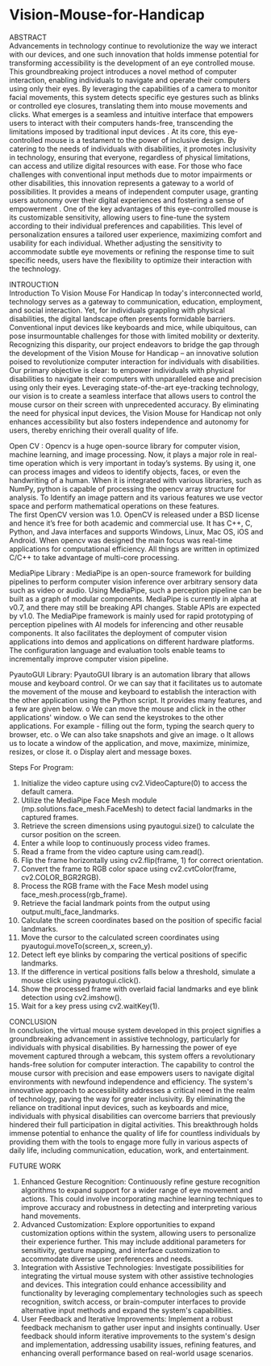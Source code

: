 # Vision-Mouse-for-Handicap
ABSTRACT  
Advancements in technology continue to revolutionize the way we interact with our devices, and one such 
innovation that holds immense potential for transforming accessibility is the development of an eye
controlled mouse. This groundbreaking project introduces a novel method of computer interaction, enabling 
individuals to navigate and operate their computers using only their eyes. By leveraging the capabilities of a 
camera to monitor facial movements, this system detects specific eye gestures such as blinks or controlled eye 
closures, translating them into mouse movements and clicks. What emerges is a seamless and intuitive 
interface that empowers users to interact with their computers hands-free, transcending the limitations 
imposed by traditional input devices . At its core, this eye-controlled mouse is a testament to the power of 
inclusive design. By catering to the needs of individuals with disabilities, it promotes inclusivity in 
technology, ensuring that everyone, regardless of physical limitations, can access and utilize digital resources 
with ease. For those who face challenges with conventional input methods due to motor impairments or other 
disabilities, this innovation represents a gateway to a world of possibilities. It provides a means of 
independent computer usage, granting users autonomy over their digital experiences and fostering a sense of 
empowerment . One of the key advantages of this eye-controlled mouse is its customizable sensitivity, 
allowing users to fine-tune the system according to their individual preferences and capabilities. This level of 
personalization ensures a tailored user experience, maximizing comfort and usability for each individual. 
Whether adjusting the sensitivity to accommodate subtle eye movements or refining the response time to suit 
specific needs, users have the flexibility to optimize their interaction with the technology.

INTROUCTION  
Introduction To Vision Mouse For Handicap 
In today's interconnected world, technology serves as a gateway to communication, 
education, employment, and social interaction. Yet, for individuals grappling with physical 
disabilities, the digital landscape often presents formidable barriers. Conventional input 
devices like keyboards and mice, while ubiquitous, can pose insurmountable challenges for 
those with limited mobility or dexterity. Recognizing this disparity, our project endeavors 
to bridge the gap through the development of the Vision Mouse for Handicap – an 
innovative solution poised to revolutionize computer interaction for individuals with 
disabilities. Our primary objective is clear: to empower individuals with physical 
disabilities to navigate their computers with unparalleled ease and precision using only 
their eyes. Leveraging state-of-the-art eye-tracking technology, our vision is to create a 
seamless interface that allows users to control the mouse cursor on their screen with 
unprecedented accuracy. By eliminating the need for physical input devices, the Vision 
Mouse for Handicap not only enhances accessibility but also fosters independence and 
autonomy for users, thereby enriching their overall quality of life. 

Open CV : 
Opencv is a huge open-source library for computer vision, machine learning, and image 
processing. Now, it plays a major role in real-time operation which is very important in 
today’s systems. By using it, one can process images and videos to identify objects, faces, 
or even the handwriting of a human. 
When it is integrated with various libraries, such as NumPy, python is capable of 
processing the opencv array structure for analysis. To Identify an image pattern and its 
various features we use vector space and perform mathematical operations on these 
features.  
The first OpenCV version was 1.0. OpenCV is released under a BSD license and hence it’s 
free for both academic and commercial use. It has C++, C, Python, and Java interfaces and 
supports Windows, Linux, Mac OS, iOS and Android. When opencv was designed the main 
focus was real-time applications for computational efficiency. All things are written in 
optimized C/C++ to take advantage of multi-core processing. 

MediaPipe Library : 
MediaPipe is an open-source framework for building pipelines to perform computer vision 
inference over arbitrary sensory data such as video or audio. Using MediaPipe, such a 
perception pipeline can be built as a graph of modular components. MediaPipe is currently in 
alpha at v0.7, and there may still be breaking API changes. Stable APIs are expected by v1.0. 
The MediaPipe framework is mainly used for rapid prototyping of perception pipelines with 
AI models for inferencing and other reusable components. It also facilitates the deployment 
of computer vision applications into demos and applications on different hardware platforms. 
The configuration language and evaluation tools enable teams to incrementally improve 
computer vision pipeline.

PyautoGUI Library: 
PyautoGUI library is an automation library that allows mouse and keyboard control. Or we 
can say that it facilitates us to automate the movement of the mouse and keyboard to establish 
the interaction with the other application using the Python script. It provides many features, 
and a few are given below. 
o We can move the mouse and click in the other applications' window. 
o We can send the keystrokes to the other applications. For example - filling out the 
form, typing the search query to browser, etc. 
o We can also take snapshots and give an image. 
o It allows us to locate a window of the application, and move, maximize, minimize, 
resizes, or close it. 
o Display alert and message boxes. 

Steps For Program: 
1. Initialize the video capture using cv2.VideoCapture(0) to access the default camera. 
2. Utilize the MediaPipe Face Mesh module (mp.solutions.face_mesh.FaceMesh) to 
detect facial landmarks in the captured frames. 
3. Retrieve the screen dimensions using pyautogui.size() to calculate the cursor position 
on the screen. 
4. Enter a while loop to continuously process video frames. 
5. Read a frame from the video capture using cam.read(). 
6. Flip the frame horizontally using cv2.flip(frame, 1) for correct orientation. 
7. Convert the frame to RGB color space using cv2.cvtColor(frame, 
cv2.COLOR_BGR2RGB). 
8. Process the RGB frame with the Face Mesh model using 
face_mesh.process(rgb_frame). 
9. Retrieve the facial landmark points from the output using 
output.multi_face_landmarks. 
10. Calculate the screen coordinates based on the position of specific facial landmarks. 
11. Move the cursor to the calculated screen coordinates using 
pyautogui.moveTo(screen_x, screen_y). 
12. Detect left eye blinks by comparing the vertical positions of specific landmarks. 
13. If the difference in vertical positions falls below a threshold, simulate a mouse click 
using pyautogui.click(). 
14. Show the processed frame with overlaid facial landmarks and eye blink detection 
using cv2.imshow(). 
15. Wait for a key press using cv2.waitKey(1).

 CONCLUSION  
In conclusion, the virtual mouse system developed in this project signifies a groundbreaking 
advancement in assistive technology, particularly for individuals with physical disabilities. By 
harnessing the power of eye movement captured through a webcam, this system offers a 
revolutionary hands-free solution for computer interaction. The capability to control the 
mouse cursor with precision and ease empowers users to navigate digital environments with 
newfound independence and efficiency. The system's innovative approach to accessibility 
addresses a critical need in the realm of technology, paving the way for greater inclusivity. By 
eliminating the reliance on traditional input devices, such as keyboards and mice, individuals 
with physical disabilities can overcome barriers that previously hindered their full 
participation in digital activities. This breakthrough holds immense potential to enhance the 
quality of life for countless individuals by providing them with the tools to engage more fully 
in various aspects of daily life, including communication, education, work, and entertainment.

FUTURE WORK  
1. Enhanced Gesture Recognition: Continuously refine gesture recognition algorithms to 
expand support for a wider range of eye movement and actions. This could involve 
incorporating machine learning techniques to improve accuracy and robustness in detecting 
and interpreting various hand movements. 
2. Advanced Customization: Explore opportunities to expand customization options within 
the system, allowing users to personalize their experience further. This may include additional 
parameters for sensitivity, gesture mapping, and interface customization to accommodate 
diverse user preferences and needs. 
3. Integration with Assistive Technologies: Investigate possibilities for integrating the 
virtual mouse system with other assistive technologies and devices. This integration could 
enhance accessibility and functionality by leveraging complementary technologies such as 
speech recognition, switch access, or brain-computer interfaces to provide alternative input 
methods and expand the system's capabilities. 
4. User Feedback and Iterative Improvements: Implement a robust feedback mechanism to 
gather user input and insights continually. User feedback should inform iterative 
improvements to the system's design and implementation, addressing usability issues, refining 
features, and enhancing overall performance based on real-world usage scenarios.
